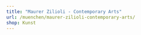 ```yaml
---
title: "Maurer Zilioli - Contemporary Arts"
url: /muenchen/maurer-zilioli-contemporary-arts/
shop: Kunst
---
```


